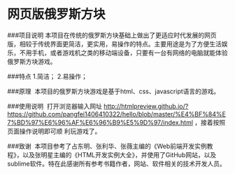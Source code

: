 # 网页版俄罗斯方块

###项目说明
  本项目在传统的俄罗斯方块基础上做出了更适应时代发展的网页版，相较于传统界面更简洁，更实用，易操作的特点。主要用途是为了方便生活娱乐，不用手机，或者游戏机之类的移动端设备，只要有一台有网络的电脑就能体验俄罗斯方块游戏。

###特点
  1.简洁；
  2.易操作；

###原理
  本项目的俄罗斯方块游戏是基于html、css、javascript语言的游戏。

###使用说明
  打开浏览器输入网址 http://htmlpreview.github.io/?https://github.com/pangfei1406410322/hello/blob/master/%E4%BF%84%E7%BD%97%E6%96%AF%E6%96%B9%E5%9D%97/index.html ，接着按照页面操作说明即可顺
 利玩游戏了。

###致谢
  本项目参考了占东明、张利华、张薇主编的《Web前端开发实例教程》，以及张明星主编的《HTML开发实例大全》，并使用了GitHub网站，以及sublime软件。特在此感谢所有参考书籍作者，网站、软件相关的技术开发人员。

